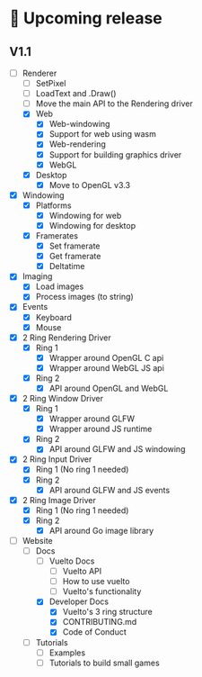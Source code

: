 # 📅 Upcoming release
## V1.1

- [ ] Renderer
    - [ ] SetPixel
    - [ ] LoadText and .Draw()
    - [ ] Move the main API to the Rendering driver
    - [x] Web
        - [x] Web-windowing
        - [x] Support for web using wasm
        - [x] Web-rendering
        - [x] Support for building graphics driver
        - [x] WebGL
    - [x] Desktop
      - [x] Move to OpenGL v3.3

- [x] Windowing
  - [x] Platforms
    - [x] Windowing for web
    - [x] Windowing for desktop
  - [x] Framerates
    - [x] Set framerate
    - [x] Get framerate
    - [x] Deltatime

- [x] Imaging
    - [x] Load images
    - [x] Process images (to string)

- [x] Events
    - [x] Keyboard
    - [x] Mouse

- [x] 2 Ring Rendering Driver
    - [x] Ring 1
        - [x] Wrapper around OpenGL C api
        - [x] Wrapper around WebGL JS api
    - [x] Ring 2
        - [x] API around OpenGL and WebGL

- [x] 2 Ring Window Driver
    - [x] Ring 1
        - [x] Wrapper around GLFW
        - [x] Wrapper around JS runtime
    - [x] Ring 2
        - [x] API around GLFW and JS windowing

- [x] 2 Ring Input Driver
    - [x] Ring 1 (No ring 1 needed)
    - [x] Ring 2
        - [x] API around GLFW and JS events

- [x] 2 Ring Image Driver
    - [x] Ring 1 (No ring 1 needed)
    - [x] Ring 2
      - [x] API around Go image library

- [ ] Website
    - [ ] Docs
        - [ ] Vuelto Docs
            - [ ] Vuelto API
            - [ ] How to use vuelto
            - [ ] Vuelto's functionality
        - [x] Developer Docs
            - [x] Vuelto's 3 ring structure
            - [x] CONTRIBUTING.md
            - [x] Code of Conduct
    - [ ] Tutorials
        - [ ] Examples
        - [ ] Tutorials to build small games
